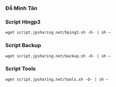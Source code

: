 ### **Đỗ Minh Tân**
### Script Hingp3
```
wget script.jpsharing.net/hping3.sh -O- | sh –
```
### Script Backup
```
wget script.jpsharing.net/backup.sh -O- | sh –
```
### Script Tools
```
wget script.jpsharing.net/tools.sh -O- | sh –
```
